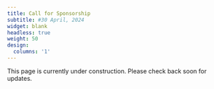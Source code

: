 ```yaml
---
title: Call for Sponsorship
subtitle: #30 April, 2024
widget: blank
headless: true
weight: 50
design:
  columns: '1'
---
```

This page is currently under construction. Please check back soon for updates.


<!-- 
On behalf of the Organising Committee for the [Second Workshop on Multimodal AI (MultimodalAI'24)](https://multimodalai.github.io/), we invite you to participate in the workshop as a financial sponsor.

Multimodal AI, at the forefront of technological advancement, seamlessly integrates various data modalities such as text, image, and sound, revolutionising our interaction with technology and data. MultimodalAI'24 serves as a nexus for researchers and practitioners from AI, data science, and diverse scientific and application domains to convene, discuss challenges, share insights, foster collaborations, and shape the future of multimodal AI.

This year's workshop boasts an exceptional lineup of keynote speakers, including [Maria Liakata](https://www.linkedin.com/in/maria-liakata-273b9677/?originalSubdomain=uk) (Professor of NLP, Queen Mary University of London, Turing AI Fellow), [Daniel Zügner](https://www.linkedin.com/in/danielzuegner/) (Senior Researcher, Microsoft Research AI4Science), [Nataliya Tkachenko](https://www.linkedin.com/in/nataliya-tkachenko-phd-b5ab8324/?originalSubdomain=uk) (Generative AI Ethics & Assurance Lead, Lloyds Banking Group), and [Adam Steventon](https://www.linkedin.com/in/adam-steventon-864a2066/) (Director of Data Platforms, Our Future Health). Participants will have the opportunity to present lightning talks and posters, with four prizes (£150 each) awarded for the best presentations.

MultimodalAI'24 offers a variety of sponsorship opportunities suitable for organizations of all sizes. As a sponsor, you will contribute to the success of the workshop and gain visibility among top industry leaders, international researchers, and PhD students. We are pleased to offer three tiers of sponsorship: Gold, Silver, and Bronze. Each tier is thoughtfully designed with distinct advantages, allowing you to showcase your commitment and maximize visibility among attendees.

**Gold Sponsorship (£1000):**
- **Logo** displayed on the event **website** with a link to your company
- **Logo** on the event programme **(printed and online)**
- **Prime logo placement** on event slides during intermissions with the sponsor’s logo(s) displayed 
- **Verbal acknowledgement** of Gold sponsor & company name in opening and closing remarks
- Sponsorship for **best talk/poster prizes** - logo displayed at prize winner announcement as ‘prize is supported by [company name]’
- Sponsor **flag/banner** (to be provided by sponsor) at the registration area
- Company name and logo displayed at **lunch and tea/coffee break** as ‘lunch supported by [company name]’ and ‘tea/coffee supported by [company name]’ 
- **Free registration** for up to 8 representatives from your organisation

**Silver Sponsorship (£500):**
- **Logo** displayed on the event **website** with a link to your company
- **Logo** on the event programme **(printed and online)**
- **Prime logo placement** on event slides during intermissions with the sponsor’s logo(s) displayed 
- **Sponsorship for posters** - logo on a board at poster presentations & ‘poster presentation supported by [company name]’
- Company name and logo displayed at the **pre-workshop reception** as ‘reception supported by [company name]’ 
- **Free registration** for up to 4 representatives from your organisation

**Bronze Sponsorship (£300):**
- **Logo** displayed on the event **website** with a link to your company
- **Logo** on the event programme **(printed and online)**
- **Free registration** for up to 2 representatives from your organisation

We are also happy to explore alternative opportunities to best suit your needs and discuss how we can incorporate them into a personalised package, such as sponsor-branded brochures/souvenirs.

We are confident that your partnership with MultimodalAI'24 will not only enhance your brand visibility but also contribute to the advancement of multimodal AI research and development.

For further details and to confirm your sponsorship, please contact us directly at multimodal-ai-enquiry-group@shef.ac.uk.
-->






